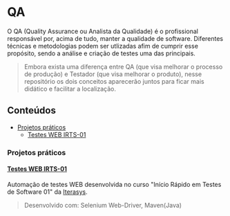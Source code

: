 # QA

O QA (Quality Assurance ou Analista da Qualidade) é o profissional responsável por, acima de tudo, manter a qualidade de software. Diferentes técnicas e metodologias podem ser utlizadas afim de cumprir esse propósito, sendo a análise e criação de testes uma das principais. 

> Embora exista uma diferença entre QA (que visa melhorar o processo de produção) e Testador (que visa melhorar o produto), nesse repositório os dois conceitos aparecerão juntos para ficar mais didático e facilitar a localização.

## Conteúdos

- [Projetos práticos](#projetos-praticos)
    - [Testes WEB IRTS-01](https://github.com/adiffpirate/estudos/tree/master/QA/teste-web-irts01)

### Projetos práticos 

#### [Testes WEB IRTS-01](https://github.com/adiffpirate/estudos/tree/master/QA/teste-web-irts01)

Automação de testes WEB desenvolvida no curso "Início Rápido em Testes de Software 01" da [Iterasys](https://iterasys.com.br/).

> Desenvolvido com: Selenium Web-Driver, Maven(Java)

